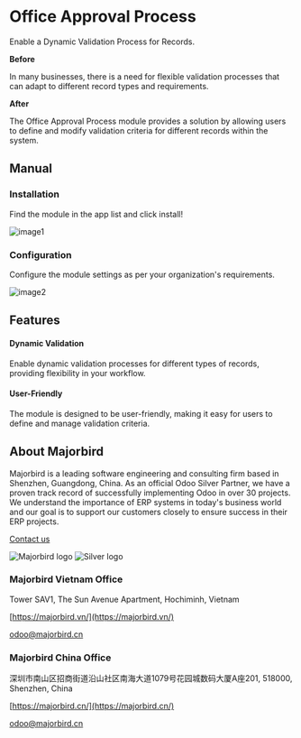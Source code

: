 # Office Approval Process 

Enable a Dynamic Validation Process for Records.

**Before** 

In many businesses, there is a need for flexible validation processes that can adapt to different record types and requirements.

**After**
 
The Office Approval Process module provides a solution by allowing users to define and modify validation criteria for different records within the system.

## Manual

### Installation
Find the module in the app list and click install!

![image1](https://gitlab.com/mjb.customers/out/enroutebizz//raw/16.0/mjb_oa_process/static/description/image1.png?inline=false)
 
### Configuration
Configure the module settings as per your organization's requirements.

![image2](https://gitlab.com/mjb.customers/out/enroutebizz//raw/16.0/mjb_oa_process/static/description/image2.png?inline=false)
  
## Features

#### Dynamic Validation
Enable dynamic validation processes for different types of records, providing flexibility in your workflow.

#### User-Friendly
The module is designed to be user-friendly, making it easy for users to define and manage validation criteria.

## About Majorbird
Majorbird is a leading software engineering and consulting firm based in Shenzhen, Guangdong, China. As an official Odoo Silver Partner, we have a proven track record of successfully implementing Odoo in over 30 projects. We understand the importance of ERP systems in today's business world and our goal is to support our customers closely to ensure success in their ERP projects.

[Contact us](https://majorbird.cn/contactus)

![Majorbird logo](https://gitlab.com/mjb.customers/out/enroutebizz//raw/16.0/mjb_oa_process/static/description/logo.png?inline=false)
![Silver logo](https://gitlab.com/mjb.customers/out/enroutebizz//raw/16.0/mjb_oa_process/static/description/logo_silver.png?inline=false) 

### Majorbird Vietnam Office
Tower SAV1, The Sun Avenue Apartment, Hochiminh, Vietnam

[https://majorbird.vn/](https://majorbird.vn/)

[odoo@majorbird.cn](mailto:odoo@majorbird.cn?subject=VN%20MODULE%20Office%20Approval%20Process)

### Majorbird China Office 
深圳市南山区招商街道沿山社区南海大道1079号花园城数码大厦A座201, 518000, Shenzhen, China

[https://majorbird.cn/](https://majorbird.cn/)

[odoo@majorbird.cn](mailto:odoo@majorbird.cn?subject=CN%20MODULE%20Office%20Approval%20Process)
